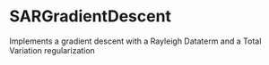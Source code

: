 SARGradientDescent
==================

Implements a gradient descent with a Rayleigh Dataterm and a Total Variation regularization
